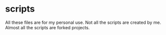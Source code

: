 # scripts
All these files are for my personal use.
Not all the scripts are created by me. Almost all the scripts are forked projects.
